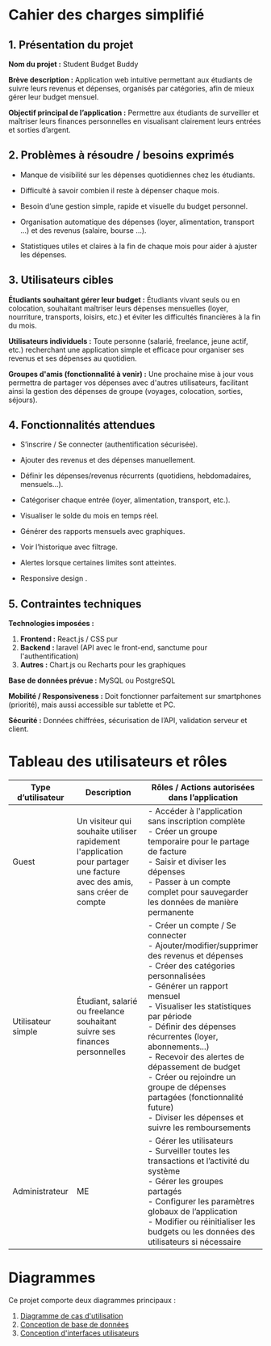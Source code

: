 # Cahier des charges simplifié
## 1. Présentation du projet
**Nom du projet :** Student Budget Buddy

**Brève description :**
Application web intuitive permettant aux étudiants de suivre leurs revenus et dépenses, organisés par catégories, afin de mieux gérer leur budget mensuel.

**Objectif principal de l’application :**
Permettre aux étudiants de surveiller et maîtriser leurs finances personnelles en visualisant clairement leurs entrées et sorties d’argent.

## 2. Problèmes à résoudre / besoins exprimés
- Manque de visibilité sur les dépenses quotidiennes chez les étudiants.

- Difficulté à savoir combien il reste à dépenser chaque mois.

- Besoin d’une gestion simple, rapide et visuelle du budget personnel.

- Organisation automatique des dépenses (loyer, alimentation, transport …) et des revenus (salaire, bourse …).

- Statistiques utiles et claires à la fin de chaque mois pour aider à ajuster les dépenses.

## 3. Utilisateurs cibles
**Étudiants souhaitant gérer leur budget :**
Étudiants vivant seuls ou en colocation, souhaitant maîtriser leurs dépenses mensuelles (loyer, nourriture, transports, loisirs, etc.) et éviter les difficultés financières à la fin du mois.

**Utilisateurs individuels :**
Toute personne (salarié, freelance, jeune actif, etc.) recherchant une application simple et efficace pour organiser ses revenus et ses dépenses au quotidien.

**Groupes d'amis (fonctionnalité à venir) :**
Une prochaine mise à jour vous permettra de partager vos dépenses avec d'autres utilisateurs, facilitant ainsi la gestion des dépenses de groupe (voyages, colocation, sorties, séjours).

## 4. Fonctionnalités attendues
- S’inscrire / Se connecter (authentification sécurisée).

- Ajouter des revenus et des dépenses manuellement.

- Définir les dépenses/revenus récurrents (quotidiens, hebdomadaires, mensuels...).

- Catégoriser chaque entrée (loyer, alimentation, transport, etc.).

- Visualiser le solde du mois en temps réel.

- Générer des rapports mensuels avec graphiques.

- Voir l’historique avec filtrage.

- Alertes lorsque certaines limites sont atteintes.

- Responsive design .

## 5. Contraintes techniques
**Technologies imposées :**

1. **Frontend :** React.js / CSS pur
1. **Backend :** laravel (API avec le front-end, sanctume pour l'authentification)
1. **Autres :** Chart.js ou Recharts pour les graphiques


**Base de données prévue :** MySQL ou PostgreSQL



**Mobilité / Responsiveness :** Doit fonctionner parfaitement sur smartphones (priorité), mais aussi accessible sur tablette et PC.

**Sécurité :** Données chiffrées, sécurisation de l’API, validation serveur et client.

# Tableau des utilisateurs et rôles

|Type d’utilisateur|Description|Rôles / Actions autorisées dans l’application|
|------------------|-----------|---------------------------------------------|
|Guest|Un visiteur qui souhaite utiliser rapidement l'application pour partager une facture avec des amis, sans créer de compte|- Accéder à l'application sans inscription complète <br>- Créer un groupe temporaire pour le partage de facture <br>- Saisir et diviser les dépenses <br>- Passer à un compte complet pour sauvegarder les données de manière permanente |
|Utilisateur simple|Étudiant, salarié ou freelance souhaitant suivre ses finances personnelles|- Créer un compte / Se connecter <br>- Ajouter/modifier/supprimer des revenus et dépenses <br>- Créer des catégories personnalisées <br>- Générer un rapport mensuel <br>- Visualiser les statistiques par période <br>- Définir des dépenses récurrentes (loyer, abonnements...) <br>- Recevoir des alertes de dépassement de budget <br> - Créer ou rejoindre un groupe de dépenses partagées (fonctionnalité future) <br> - Diviser les dépenses et suivre les remboursements |
|Administrateur|ME|- Gérer les utilisateurs <br> - Surveiller toutes les transactions et l’activité du système <br> - Gérer les groupes partagés <br> - Configurer les paramètres globaux de l’application <br> - Modifier ou réinitialiser les budgets ou les données des utilisateurs si nécessaire|


# Diagrammes  
Ce projet comporte deux diagrammes principaux :

1. [Diagramme de cas d'utilisation](https://lucid.app/lucidchart/217ede86-dbcf-4516-ba52-2f2ec69a63fd/edit?viewport_loc=-2606%2C-858%2C7994%2C3800%2C0_0&invitationId=inv_dc428848-5f7d-4b6d-be30-03ba79a4a1f6)
1. [Conception de base de données](https://lucid.app/lucidchart/308214da-29ff-42ae-a295-966333af3613/edit?viewport_loc=63%2C-216%2C5116%2C2432%2C0_0&invitationId=inv_a2490311-c2ba-425a-ba70-f01cc3d38781)
1. [Conception d'interfaces utilisateurs](https://www.figma.com/design/2I6dAhqNzGaQRs2l4bywcf/Untitled?node-id=0-1&t=GoUcJbdzkyLB470t-1)
